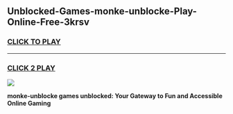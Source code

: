 
## Unblocked-Games-monke-unblocke-Play-Online-Free-3krsv
<h3>
<a href="https://premium76.site?title=monke-unblocke&ref=26A">CLICK TO PLAY</a></h3>
<hr>

<h3>
<a href="https://premium76.site?title=monke-unblocke&ref=26A">CLICK 2 PLAY</a>
  
</h3>

<a href="https://premium76.site?title=monke-unblocke&ref=26A"><img src="https://clearcache.store/games.png"></a>


**monke-unblocke games unblocked: Your Gateway to Fun and Accessible Online Gaming**
